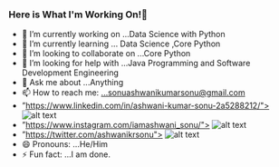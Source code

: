 ### Here is What I'm Working On!👋





- 🔭 I’m currently working on ...Data Science with Python
- 🌱 I’m currently learning ... Data Science ,Core Python
- 👯 I’m looking to collaborate on ...Core Python
- 🤔 I’m looking for help with ...Java Programming and Software Development Engineering
- 💬 Ask me about ...Anything
- 📫 How to reach me: ...sonuashwanikumarsonu@gmail.com
-   ”https://www.linkedin.com/in/ashwani-kumar-sonu-2a5288212/"> ![alt text](https://img.shields.io/badge/-LinkedIn-0e76a8?style=plastic&logo=linkedIn)</a>
-   ”https://www.instagram.com/iamashwani_sonu/"> ![alt text](https://img.shields.io/badge/-Instagram-833AB4?style=plastic&logo=Instagram)</a>
-   ”https://twitter.com/ashwanikrsonu"> ![alt text](https://img.shields.io/badge/-Twitter-1DA1F2?style=plastic&logo=Twitter) </a>
- 😄 Pronouns: ...He/Him
- ⚡ Fun fact: ...I am done.


